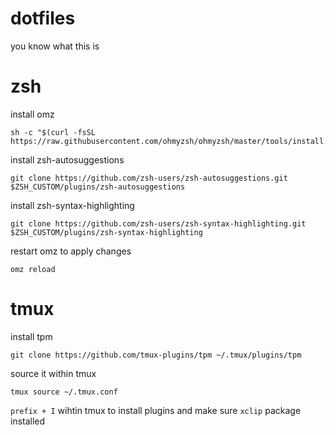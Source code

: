 # dotfiles
you know what this is

# zsh
install omz
```
sh -c "$(curl -fsSL https://raw.githubusercontent.com/ohmyzsh/ohmyzsh/master/tools/install.sh)"
```
install zsh-autosuggestions
```
git clone https://github.com/zsh-users/zsh-autosuggestions.git $ZSH_CUSTOM/plugins/zsh-autosuggestions
```
install zsh-syntax-highlighting
```
git clone https://github.com/zsh-users/zsh-syntax-highlighting.git $ZSH_CUSTOM/plugins/zsh-syntax-highlighting
```
restart omz to apply changes
```
omz reload
```
# tmux
install tpm
```
git clone https://github.com/tmux-plugins/tpm ~/.tmux/plugins/tpm
```
source it within tmux
```
tmux source ~/.tmux.conf
```
`prefix + I` wihtin tmux to install plugins and make sure `xclip` package installed
